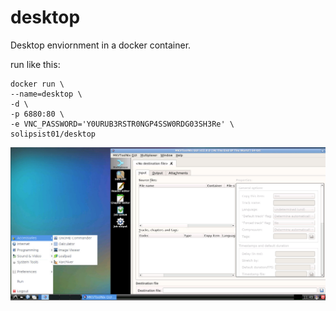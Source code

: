 # desktop

Desktop enviornment in a docker container.

run like this:

```
docker run \
--name=desktop \
-d \
-p 6880:80 \
-e VNC_PASSWORD='Y0URUB3RSTR0NGP4SSW0RDG03SH3Re' \
solipsist01/desktop
```

![Screenshot](https://raw.githubusercontent.com/solipsist01/dockerfiles/master/desktop/screenshots/desktop.png)